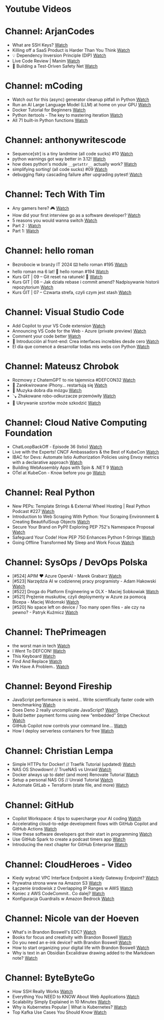 
Youtube Videos
==============

# Channel: ArjanCodes
  
 - What are SSH Keys?  [Watch](https://youtu.be/GMzMlDQf_6A)  
 - Killing off a SaaS Product is Harder Than You Think  [Watch](https://youtu.be/KrJCVqtwOMk)  
 - 💡 Dependency Inversion Principle (DIP)  [Watch](https://youtu.be/LI_QnHRf3jU)  
 - Live Code Review | Manim  [Watch](https://youtu.be/QANzqo1D8w8)  
 - 🦺 Building a Test-Driven Safety Net  [Watch](https://youtu.be/1vHR5sJPuKY)
# Channel: mCoding
  
 - Watch out for this (async) generator cleanup pitfall in Python  [Watch](https://youtu.be/N56Jrqc7SBk)  
 - Run an AI Large Language Model (LLM) at home on your GPU  [Watch](https://youtu.be/RejIVgfER-4)  
 - Docker Tutorial for Beginners  [Watch](https://youtu.be/b0HMimUb4f0)  
 - Python itertools - The key to mastering iteration  [Watch](https://youtu.be/1p7xa_BHYDs)  
 - All 71 built-in Python functions  [Watch](https://youtu.be/7Qu_KXc7xSI)
# Channel: anthonywritescode
  
 - Sequence[str] is a tiny landmine (all code sucks) #10  [Watch](https://youtu.be/f0zD9d7kBrU)  
 - python warnings got way better in 3.12!  [Watch](https://youtu.be/Ljfn4x8t3Ow)  
 - how does python's module `__getattr__` actually work?  [Watch](https://youtu.be/K1-wYUSQoF8)  
 - simplifying sorting! (all code sucks) #09  [Watch](https://youtu.be/VEG2kj87Uxw)  
 - debugging flaky cascading failure after upgrading pytest!  [Watch](https://youtu.be/zyZXdvJgGPM)
# Channel: Tech With Tim
  
 - Any gamers here? 🎮  [Watch](https://youtu.be/bc3DJP-uum8)  
 - How did your first interview go as a software developer?  [Watch](https://youtu.be/xCsHF4m4dyM)  
 - 5 reasons you would wanna switch  [Watch](https://youtu.be/WjlqiiMOxVo)  
 - Part 2 :  [Watch](https://youtu.be/J2J5JJP9BHY)  
 - Part 1:  [Watch](https://youtu.be/a6F8MrAnV1A)
# Channel: hello roman
  
 - Bezrobocie w branży IT 2024 ⌨️ hello roman #195  [Watch](https://youtu.be/3A0h9uNj0Z4)  
 - hello roman ma 6 lat!  🎉  hello roman #194  [Watch](https://youtu.be/2VcweF4sVRE)  
 - Kurs GIT | 09 – Git reset na ratunek! 🛟  [Watch](https://youtu.be/vri36csppEY)  
 - Kurs GIT | 08 – Jak działa rebase i commit amend? Nadpisywanie historii repozytorium  [Watch](https://youtu.be/4GKI4Gz97TE)  
 - Kurs GIT | 07 – Czwarta strefa, czyli czym jest stash  [Watch](https://youtu.be/T9n2tF60cY0)
# Channel: Visual Studio Code
  
 - Add Copilot to your VS Code extension  [Watch](https://youtu.be/qtf7X4SOK1w)  
 - Announcing VS Code for the Web - Azure (private preview)  [Watch](https://youtu.be/qmJigVn8gcg)  
 - Comment your code better  [Watch](https://youtu.be/pBOBR8INXNM)  
 - 🔴  Introducción al front-end: Crea interfaces increíbles desde cero  [Watch](https://youtu.be/3cbhKA2mQW8)  
 - El día que comencé a desarrollar todas mis webs con Python  [Watch](https://youtu.be/FJEXZi7QdbM)
# Channel: Mateusz Chrobok
  
 - Rozmowy z ChatemGPT to nie tajemnica #DEFCON32  [Watch](https://youtu.be/f2nl2Ml7H-w)  
 - 📱 Zarekwirowane iPhony… restartują się  [Watch](https://youtu.be/9otHL0Rzr9Q)  
 - 🧠 Muzyka dobra dla mózgu  [Watch](https://youtu.be/IJcUC-Ixajs)  
 - 🪠 Zhakowane robo-odkurzacze przemówiły  [Watch](https://youtu.be/Z91Rqr5eMas)  
 - 👀 Ukrywanie szortów może szkodzić  [Watch](https://youtu.be/NyYjf9Gsnrk)
# Channel: Cloud Native Computing Foundation
  
 - ChatLoopBackOff - Episode 36 (Istio)  [Watch](https://youtu.be/yfAcnsjPmtQ)  
 - Live with the Experts! CNCF Ambassadors & the Best of KubeCon  [Watch](https://youtu.be/WHT1CisdKEE)  
 - IBAC for Devs: Automate Istio Authorization Policies using Envoy metrics with a declarative approach  [Watch](https://youtu.be/ul4Vp02pG74)  
 - Building WebAssembly Apps with Spin & .NET 9  [Watch](https://youtu.be/GoVZLWFQHMU)  
 - OTel at KubeCon - Know before you go  [Watch](https://youtu.be/RoWOmku0bCQ)
# Channel: Real Python
  
 - New PEPs: Template Strings & External Wheel Hosting | Real Python Podcast #227  [Watch](https://youtu.be/iuB-s6L9Eao)  
 - Introduction to Web Scraping With Python: Your Scraping Environment & Creating BeautifulSoup Objects  [Watch](https://youtu.be/soVCCHAgRQI)  
 - Secure Your Brand on PyPI! Exploring PEP 752's Namespace Proposal  [Watch](https://youtu.be/BxRpUnVVdFc)  
 - Safeguard Your Code! How PEP 750 Enhances Python f-Strings  [Watch](https://youtu.be/zCduPzLekwM)  
 - Going Offline Transformed My Sleep and Work Focus  [Watch](https://youtu.be/yzwvJ34Mh6k)
# Channel: SysOps / DevOps Polska
  
 - [#524] APIM ❤️ Azure OpenAI - Marek Grabarz  [Watch](https://youtu.be/ZGX04vpvf4I)  
 - [#523] Narzędzia AI w codziennej pracy programisty - Adam Hakowski  [Watch](https://youtu.be/o3JK7REsJIM)  
 - [#522] Droga do Platform Engineering w OLX - Maciej Sobkowiak  [Watch](https://youtu.be/rQKbypWsNCI)  
 - [#521] Prężenie muskułów, czyli deploymenty w Azure za pomocą Bicepa - Maciej Widomski  [Watch](https://youtu.be/7PKUj37mBlI)  
 - [#520] No space left on device / Too many open files - ale czy na pewno? - Patryk Kuźmicz  [Watch](https://youtu.be/mhoB8ZSUbbw)
# Channel: ThePrimeagen
  
 - the worst man in tech  [Watch](https://youtu.be/A_XGsAl-LqY)  
 - I Went To DEFCON!  [Watch](https://youtu.be/GwcFxTuMYmU)  
 - This Keyboard  [Watch](https://youtu.be/dhuX9t2j5Hc)  
 - Find And Replace  [Watch](https://youtu.be/v2a6Nv7RSd0)  
 - We Have A Problem..  [Watch](https://youtu.be/1-0r90bm6CE)
# Channel: Beyond Fireship
  
 - JavaScript performance is weird... Write scientifically faster code with benchmarking  [Watch](https://youtu.be/_pWA4rbzvIg)  
 - Does Deno 2 really uncomplicate JavaScript?  [Watch](https://youtu.be/8IHhvkaVqVE)  
 - Build better payment forms using new “embedded” Stripe Checkout  [Watch](https://youtu.be/7WFXl4-aCxs)  
 - GitHub Copilot now controls your command line...  [Watch](https://youtu.be/P8MfgV9us4o)  
 - How I deploy serverless containers for free  [Watch](https://youtu.be/cw34KMPSt4k)
# Channel: Christian Lempa
  
 - Simple HTTPs for Docker! // Traefik Tutorial (updated)  [Watch](https://youtu.be/-hfejNXqOzA)  
 - NAS OS Showdown! // TrueNAS vs Unraid  [Watch](https://youtu.be/BmpzgcslQRQ)  
 - Docker always up to date! (and more) Renovate Tutorial  [Watch](https://youtu.be/FoUE3HPorPY)  
 - Setup a personal NAS OS // Unraid Tutorial  [Watch](https://youtu.be/Y2VkyZiPaM8)  
 - Automate GitLab + Terraform (state file, and more)  [Watch](https://youtu.be/X-Amz-Hdy8Q)
# Channel: GitHub
  
 - Copilot Workspace: 4 tips to supercharge your AI coding  [Watch](https://youtu.be/vfbQoFxUfqo)  
 - Accelerating cloud-to-edge development flows with GitHub Copilot and GitHub Actions  [Watch](https://youtu.be/rhSir1KB2M0)  
 - How these software developers got their start in programming  [Watch](https://youtu.be/-buwvYd2v2Y)  
 - Use GitHub Spark to create a podcast timers app  [Watch](https://youtu.be/T9bx_Dn2zxg)  
 - Introducing the next chapter for GitHub Enterprise  [Watch](https://youtu.be/pr025bvJt-o)
# Channel: CloudHeroes - Video
  
 - Kiedy wybrać VPC Interface Endpoint a kiedy Gateway Endpoint?  [Watch](https://youtu.be/viF5pT-HReI)  
 - Prywatna strona www na Amazon S3  [Watch](https://youtu.be/483QNc4XXBc)  
 - Łączenie środowisk z Overlapping IP Ranges w AWS  [Watch](https://youtu.be/71qb57dMMFs)  
 - Koniec z AWS CodeCommit.. Co dalej?  [Watch](https://youtu.be/fkggBFBDOVk)  
 - Konfiguracja Guardrails w Amazon Bedrock  [Watch](https://youtu.be/mVQrBKucLGM)
# Channel: Nicole van der Hoeven
  
 - What's in Brandon Boswell's EDC?  [Watch](https://youtu.be/Noswl0jCA4k)  
 - Books for focus and creativity with Brandon Boswell  [Watch](https://youtu.be/Ugc4U8Rx7RM)  
 - Do you need an e-ink device? with Brandon Boswell  [Watch](https://youtu.be/uUKPV6mWMFM)  
 - How to start organizing your digital life with Brandon Boswell  [Watch](https://youtu.be/Ykhyw3T3ICU)  
 - Why is text in an Obsidian Excalidraw drawing added to the Markdown note?  [Watch](https://youtu.be/HG5IuDIWHgY)
# Channel: ByteByteGo
  
 - How SSH Really Works  [Watch](https://youtu.be/rlMfRa7vfO8)  
 - Everything You NEED to KNOW About Web Applications  [Watch](https://youtu.be/_higfXfhjdo)  
 - Scalability Simply Explained in 10 Minutes  [Watch](https://youtu.be/EWS_CIxttVw)  
 - Why is Kubernetes Popular | What is Kubernetes?  [Watch](https://youtu.be/lv0DdVLZuHc)  
 - Top Kafka Use Cases You Should Know  [Watch](https://youtu.be/Ajz6dBp_EB4)